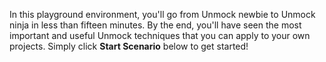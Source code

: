 In this playground environment, you'll go from Unmock newbie to Unmock ninja in less than fifteen minutes. By the end, you'll have seen the most important and useful Unmock techniques that you can apply to your own projects. Simply click **Start Scenario** below to get started!